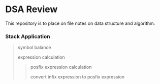 # DSA Review
This repository is to place on file notes on data structure and algorithm.

### Stack Application
> symbol balance
>
> expression calculation 
>
>> posfix expression calculation
>>
>> convert infix expression to posfix expression
>>

